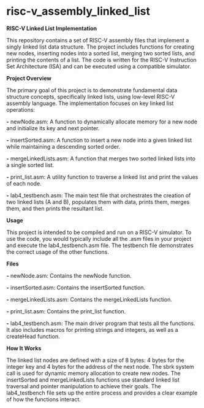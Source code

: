 # risc-v_assembly_linked_list
**RISC-V Linked List Implementation**

This repository contains a set of RISC-V assembly files that implement a singly linked list data structure. The project includes functions for creating new nodes, inserting nodes into a sorted list, merging two sorted lists, and printing the contents of a list. The code is written for the RISC-V Instruction Set Architecture (ISA) and can be executed using a compatible simulator.

**Project Overview**

The primary goal of this project is to demonstrate fundamental data structure concepts, specifically linked lists, using low-level RISC-V assembly language. The implementation focuses on key linked list operations:

**-** newNode.asm: A function to dynamically allocate memory for a new node and initialize its key and next pointer.

**-** insertSorted.asm: A function to insert a new node into a given linked list while maintaining a descending sorted order.

**-** mergeLinkedLists.asm: A function that merges two sorted linked lists into a single sorted list.

**-** print_list.asm: A utility function to traverse a linked list and print the values of each node.

**-** lab4_testbench.asm: The main test file that orchestrates the creation of two linked lists (A and B), populates them with data, prints them, merges them, and then prints the resultant list.

**Usage**

This project is intended to be compiled and run on a RISC-V simulator. To use the code, you would typically include all the .asm files in your project and execute the lab4_testbench.asm file. The testbench file demonstrates the correct usage of the other functions.

**Files**

**-** newNode.asm: Contains the newNode function.

**-** insertSorted.asm: Contains the insertSorted function.

**-** mergeLinkedLists.asm: Contains the mergeLinkedLists function.

**-** print_list.asm: Contains the print_list function.

**-** lab4_testbench.asm: The main driver program that tests all the functions. It also includes macros for printing strings and integers, as well as a createHead function.

**How It Works**

The linked list nodes are defined with a size of 8 bytes: 4 bytes for the integer key and 4 bytes for the address of the next node. The sbrk system call is used for dynamic memory allocation to create new nodes. The insertSorted and mergeLinkedLists functions use standard linked list traversal and pointer manipulation to achieve their goals. The lab4_testbench file sets up the entire process and provides a clear example of how the functions interact.
